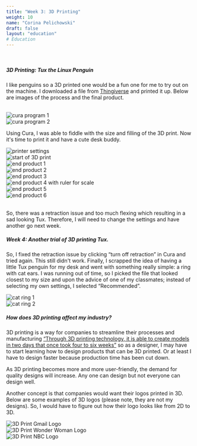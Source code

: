 ```yaml
---
title: "Week 3: 3D Printing"
weight: 10
name: "Corina Pelichowski"
draft: false
layout: "education"
# Education
---
```

<div class="container">
    <br>
    <h5>3D Printing: Tux the Linux Penguin</h5>
    <p>
        I like penguins so a 3D printed one would be a fun one for me to try out on the machine.  I downloaded a file from <a href=https://www.thingiverse.com/thing:1809605> Thingiverse</a> and printed it up. Below are images of the process and the final product.
    </p>
    <br>
    <!--IMAGE-->
    <div class="row">
        <div class="col">
            <img src="/img/master_of_design/masters_edt/edt_3_1.jpg" alt="cura program 1">
        </div>
        <div class="col">
            <img src="/img/master_of_design/masters_edt/edt_3_2.jpg" alt="cura program 2">
        </div>
    </div>
    <!--/IMAGE-->
    <p>
        Using Cura, I was able to fiddle with the size and filling of the 3D print. Now it's time to print it and have a cute desk buddy.
    </p>
    <!--IMAGES-->
    <div class="card-group">
        <div class="card">
            <div class="card-body">
                <img src="/img/master_of_design/masters_edt/edt_3_3.jpg" alt="printer settings">
            </div>
        </div>
        <div class="card">
            <div class="card-body">
                <img src="/img/master_of_design/masters_edt/edt_3_4.jpg" alt="start of 3D print">
            </div>
        </div>
        <div class="card">
            <div class="card-body">
                <img src="/img/master_of_design/masters_edt/edt_3_5.jpg" alt="end product 1">
            </div>
        </div>
        <div class="card">
            <div class="card-body">
                <img src="/img/master_of_design/masters_edt/edt_3_6.jpg" alt="end product 2">
            </div>
        </div>
    </div>
    <!--/IMAGES -->
    <!--IMAGES-->
    <div class="card-group">
        <div class="card">
            <div class="card-body">
                <img src="/img/master_of_design/masters_edt/edt_3_7.jpg" alt="end product 3">
            </div>
        </div>
        <div class="card">
            <div class="card-body">
                <img src="/img/master_of_design/masters_edt/edt_3_8.jpg" alt="end product 4 with ruler for scale">
            </div>
        </div>
        <div class="card">
            <div class="card-body">
                <img src="/img/master_of_design/masters_edt/edt_3_9.jpg" alt="end product 5">
            </div>
        </div>
        <div class="card">
            <div class="card-body">
                <img src="/img/master_of_design/masters_edt/edt_3_10.jpg" alt="end product 6">
            </div>
        </div>
    </div>
    <!--IMAGES -->
    <br>
    <p>
        So, there was a retraction issue and too much flexing which resulting in a sad looking Tux.  Therefore, I will need to change the settings and have another go next week.
    </p>
    <h5>
        Week 4: Another trial of 3D printing Tux.
    </h5>
    <p>
        So, I fixed the retraction issue by clicking “turn off retraction” in Cura and tried again. This still didn't work. Finally, I scrapped the idea of having a little Tux penguin for my desk and went with something really simple: a ring with cat ears. I was running out of time, so I picked the file that looked closest to my size and upon the advice of one of my classmates; instead of selecting my own settings, I selected “Recommended”.
    </p>
    <!--IMAGES-->
    <div class="card-group">
        <div class="card">
            <div class="card-body">
                <img src="/img/master_of_design/masters_edt/edt_3_11.jpg" alt="cat ring 1">
            </div>
        </div>
        <div class="card">
            <div class="card-body">
                <img src="/img/master_of_design/masters_edt/edt_3_12.jpg" alt="cat ring 2">
            </div>
        </div>
    </div>
    <!--IMAGES -->
    <h5>
        How does 3D printing affect my industry?
    </h5>
    <p>
        3D printing is a way for companies to streamline their processes and manufacturing <a href=https://99designs.com.au/blog/design-other/5-ways-3d-printing-is-affecting-the-design-industry>“Through 3D printing technology, it is able to create models in two days that once took four to six weeks”</a> so as a designer, I may have to start learning how to design products that can be 3D printed.  Or at least I have to design faster because production time has been cut down.
    </p>
    <p>
        As 3D printing becomes more and more user-friendly, the demand for quality designs will increase. Any one can design but not everyone can design well.
    </p>
    <p>
        Another concept is that companies would want their logos printed in 3D. Below are some examples of 3D logos (please note, they are not my designs). So, I would have to figure out how their logo looks like from 2D to 3D.
    </p>
     <!--IMAGE-->
    <div class="row">
        <div class="col">
            <img src="/img/master_of_design/masters_edt/edt_3_13.jpg" alt="3D Print Gmail Logo">
        </div>
        <div class="col">
            <img src="/img/master_of_design/masters_edt/edt_3_14.jpg" alt="3D Print Wonder Woman Logo">
        </div>
        <div class="col">
            <img src="/img/master_of_design/masters_edt/edt_3_15.jpg" alt="3D Print NBC Logo">
        </div>
    </div>
    <!--/IMAGE-->
</div>